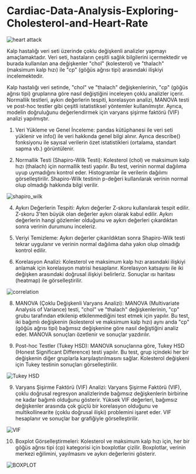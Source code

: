 # Cardiac-Data-Analysis-Exploring-Cholesterol-and-Heart-Rate

![heart attack](https://github.com/user-attachments/assets/6d3ee5c8-aab0-4248-90bc-195d873ddb7d)

Kalp hastalığı veri seti üzerinde çoklu değişkenli analizler yapmayı amaçlamaktadır. Veri seti, hastaların çeşitli sağlık bilgilerini içermektedir ve burada kullanılan ana değişkenler "chol" (kolesterol) ve "thalach" (maksimum kalp hızı) ile "cp" (göğüs ağrısı tipi) arasındaki ilişkiyi incelemektedir. 

Kalp hastalığı veri setinde, "chol" ve "thalach" değişkenlerinin, "cp" (göğüs ağrısı tipi) gruplarına göre nasıl değiştiğini inceleyen çoklu analizler içerir. Normallik testleri, aykırı değerlerin tespiti, korelasyon analizi, MANOVA testi ve post-hoc testler gibi çeşitli istatistiksel yöntemler kullanılmıştır. Ayrıca, modelin doğruluğunu değerlendirmek için varyans şişirme faktörü (VIF) analizi yapılmıştır.

1. Veri Yükleme ve Genel İnceleme:
pandas kütüphanesi ile veri seti yüklenir ve info() ile veri hakkında genel bilgi alınır. Ayrıca describe() fonksiyonu ile sayısal verilerin özet istatistikleri (ortalama, standart sapma vb.) görüntülenir.

2. Normallik Testi (Shapiro-Wilk Testi):
Kolesterol (chol) ve maksimum kalp hızı (thalach) için normallik testi yapılır. Bu test, verinin normal dağılıma uyup uymadığını kontrol eder. Histogramlar ile verilerin dağılımı görselleştirilir. Shapiro-Wilk testinin p-değeri kullanılarak verinin normal olup olmadığı hakkında bilgi verilir.

![shapiro_wilk](https://github.com/user-attachments/assets/98d49965-5dc6-4387-9f61-793d506819d6)

4. Aykırı Değerlerin Tespiti:
Aykırı değerler Z-skoru kullanılarak tespit edilir. Z-skoru 3'ten büyük olan değerler aykırı olarak kabul edilir. Aykırı değerlerin hangi gözlemler olduğunu ve aykırı değerleri çıkardıktan sonra verinin durumunu inceleriz.

5. Veriyi Temizleme:
Aykırı değerler çıkarıldıktan sonra Shapiro-Wilk testi tekrar uygulanır ve verinin normal dağılıma daha yakın olup olmadığı kontrol edilir.

6. Korelasyon Analizi:
Kolesterol ve maksimum kalp hızı arasındaki ilişkiyi anlamak için korelasyon matrisi hesaplanır. Korelasyon katsayısı ile iki değişken arasındaki doğrusal ilişkiyi belirleriz. Sonuçlar ısı haritası (heatmap) ile görselleştirilir.

![correlation](https://github.com/user-attachments/assets/dfd8a44b-8253-48de-ac41-6f35f604b632)

8. MANOVA (Çoklu Değişkenli Varyans Analizi):
MANOVA (Multivariate Analysis of Variance) testi, "chol" ve "thalach" değişkenlerinin, "cp" grubu tarafından etkilenip etkilenmediğini test etmek için yapılır. Bu test, iki bağımlı değişkenin (kolesterol ve maksimum kalp hızı) aynı anda "cp" (göğüs ağrısı tipi) bağımsız değişkenine göre nasıl değiştiğini analiz eder. MANOVA sonuçları özetlenir ve sonuçlar yazdırılır.

9. Post-hoc Testler (Tukey HSD):
MANOVA sonuçlarına göre, Tukey HSD (Honest Significant Difference) testi yapılır. Bu test, grup içindeki her bir değişkenin diğer gruplarla karşılaştırılmasını sağlar. Kolesterol değişkeni için Tukey testinin sonuçları görselleştirilir.

![Tukey HSD](https://github.com/user-attachments/assets/d98c6514-a785-4f0d-a8ce-e34ad099b2a1)

9. Varyans Şişirme Faktörü (VIF) Analizi:
Varyans Şişirme Faktörü (VIF), çoklu doğrusal regresyon analizlerinde bağımsız değişkenlerin birbirine ne kadar bağımlı olduğunu gösterir. Yüksek VIF değerleri, bağımsız değişkenler arasında çok güçlü bir korelasyon olduğunu ve multikollinearite (çoklu doğrusal ilişki) problemini işaret eder. VIF hesaplanır ve sonuçlar bar grafiğiyle görselleştirilir.

![VIF](https://github.com/user-attachments/assets/21e753f4-70c9-4098-88d8-466d1fc64b7e)

10. Boxplot Görselleştirmeleri:
Kolesterol ve maksimum kalp hızı için, her bir göğüs ağrısı tipi (cp) kategorisi için boxplotlar çizilir. Boxplotlar, verinin merkezi eğilimini, yayılmasını ve aykırı değerlerini gösterir.

![BOXPLOT](https://github.com/user-attachments/assets/734f4f28-6163-4a39-8742-effca27b5e69)
